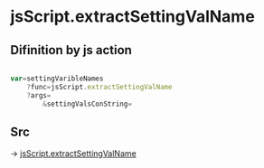 # jsScript.extractSettingValName

## Difinition by js action

```js.js

var=settingVaribleNames
	?func=jsScript.extractSettingValName
	?args=
		&settingValsConString=
```

## Src

-> [jsScript.extractSettingValName](https://github.com/puutaro/CommandClick/blob/master/app/src/main/java/com/puutaro/commandclick/fragment_lib/terminal_fragment/js_interface/edit/JsScript.kt#L224)


